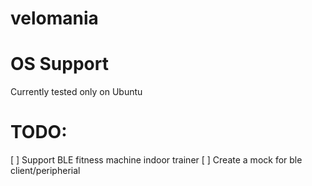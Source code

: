 # velomania
# OS Support
Currently tested only on Ubuntu

# TODO:
[ ] Support BLE fitness machine indoor trainer
[ ] Create a mock for ble client/peripherial